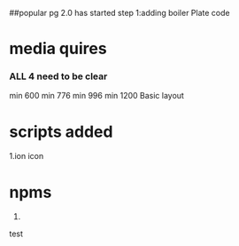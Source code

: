 ##popular pg 2.0 has started 
step 1:adding boiler Plate code 


# media quires
### ALL 4 need to be clear 
min 600
min 776
min 996
min 1200
Basic layout

# scripts added 
1.ion icon






# npms
1.
test